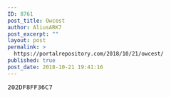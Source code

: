 ```yaml
---
ID: 8761
post_title: Owcest
author: AliusARK7
post_excerpt: ""
layout: post
permalink: >
  https://portalrepository.com/2018/10/21/owcest/
published: true
post_date: 2018-10-21 19:41:16
---
```

<pre>202DF8FF36C7</pre>